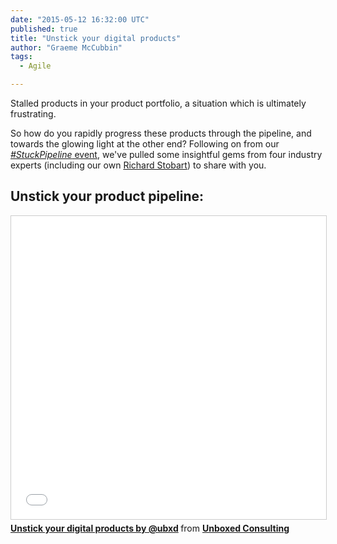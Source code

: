 ```yaml
---
date: "2015-05-12 16:32:00 UTC"
published: true
title: "Unstick your digital products"
author: "Graeme McCubbin"
tags:
  - Agile

---
```


Stalled products in your product portfolio, a situation which is ultimately frustrating.<br/>

So how do you rapidly progress these products through the pipeline, and towards the glowing light at the other end? Following on from our [<i>#StuckPipeline</i> event](https://www.unboxedconsulting.com/blog/ubxd-event-kicking-the-cobwebs-out-of-your-stuck-digital-product-pipeline), we've pulled some insightful gems from four industry experts (including our own [Richard Stobart](https://www.unboxedconsulting.com/people/richard-stobart)) to share with you.<br/>

<h2>Unstick your product pipeline:</h2>

<iframe src="//www.slideshare.net/slideshow/embed_code/key/1alAjPxirB19t8" width="595" height="485" frameborder="0" marginwidth="0" marginheight="0" scrolling="no" style="border:1px solid #CCC; border-width:1px; margin-bottom:5px; max-width: 100%;" allowfullscreen> </iframe> <div style="margin-bottom:5px"> <strong> <a href="//www.slideshare.net/UBXD/unstick-your-digital-products-48003039" title="Unstick your digital products by @ubxd" target="_blank">Unstick your digital products by @ubxd</a> </strong> from <strong><a href="//www.slideshare.net/UBXD" target="_blank">Unboxed Consulting</a></strong> </div>
